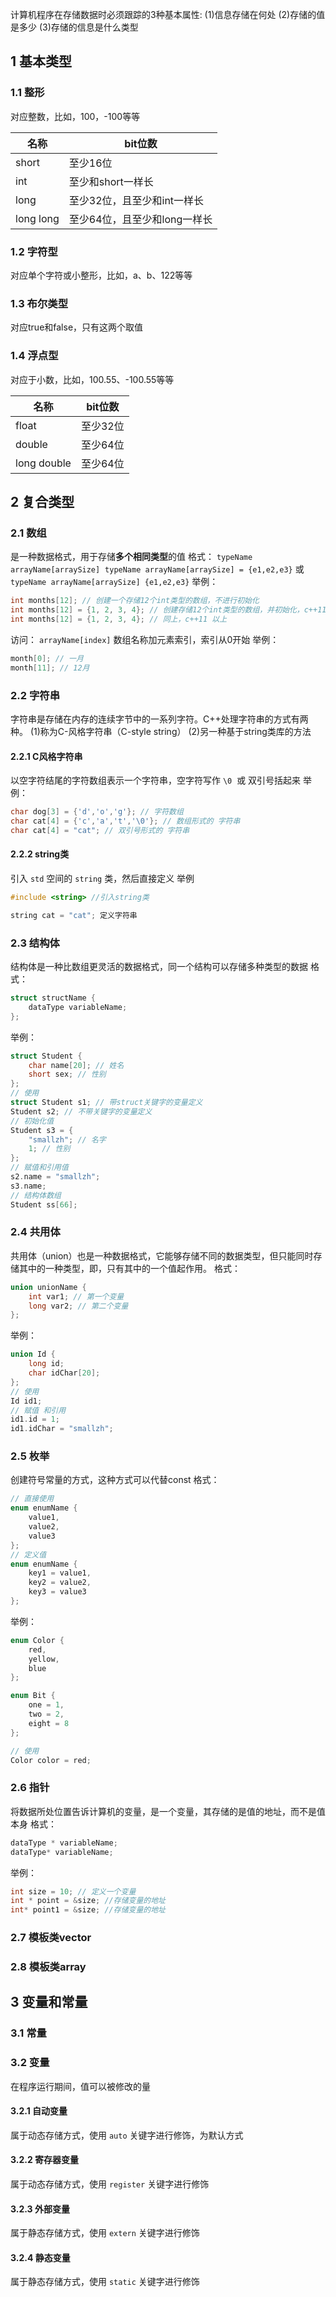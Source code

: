 计算机程序在存储数据时必须跟踪的3种基本属性:
(1)信息存储在何处
(2)存储的值是多少
(3)存储的信息是什么类型
## 1 基本类型
### 1.1 整形
对应整数，比如，100，-100等等

| 名称 | bit位数 |
| --- | --- |
| short | 至少16位 |
| int | 至少和short一样长 |
| long | 至少32位，且至少和int一样长 |
| long long | 至少64位，且至少和long一样长 |


### 1.2 字符型
对应单个字符或小整形，比如，a、b、122等等

### 1.3 布尔类型
对应true和false，只有这两个取值

### 1.4 浮点型
对应于小数，比如，100.55、-100.55等等

| 名称 | bit位数 |
| --- | --- |
| float | 至少32位 |
| double | 至少64位 |
| long double | 至少64位 |


## 2 复合类型
### 2.1 数组
是一种数据格式，用于存储**多个相同类型**的值
格式：
`typeName arrayName[arraySize]` 
`typeName arrayName[arraySize] = {e1,e2,e3}` 或
`typeName arrayName[arraySize] {e1,e2,e3}`
举例：

```cpp
int months[12]; // 创建一个存储12个int类型的数组，不进行初始化
int months[12] = {1, 2, 3, 4}; // 创建存储12个int类型的数组，并初始化，c++11前
int months[12] = {1, 2, 3, 4}; // 同上，c++11 以上
```
访问：
`arrayName[index]` 数组名称加元素索引，索引从0开始
举例：

```cpp
month[0]; // 一月
month[11]; // 12月
```

### 2.2 字符串
字符串是存储在内存的连续字节中的一系列字符。C++处理字符串的方式有两种。
(1)称为C-风格字符串（C-style string）
(2)另一种基于string类库的方法
#### 2.2.1 C风格字符串
以空字符结尾的字符数组表示一个字符串，空字符写作 `\0` 
或
双引号括起来
举例：

```cpp
char dog[3] = {'d','o','g'}; // 字符数组
char cat[4] = {'c','a','t','\0'}; // 数组形式的 字符串
char cat[4] = "cat"; // 双引号形式的 字符串
```

#### 2.2.2 string类
引入 `std` 空间的 `string` 类，然后直接定义
举例

```cpp
#include <string> //引入string类

string cat = "cat"; 定义字符串
```

### 2.3 结构体
结构体是一种比数组更灵活的数据格式，同一个结构可以存储多种类型的数据
格式：

```cpp
struct structName {
	dataType variableName;
};
```
举例：

```cpp
struct Student {
	char name[20]; // 姓名
    short sex; // 性别
};
// 使用
struct Student s1; // 带struct关键字的变量定义
Student s2; // 不带关键字的变量定义
// 初始化值
Student s3 = {
	"smallzh"; // 名字
    1; // 性别
};
// 赋值和引用值
s2.name = "smallzh";
s3.name;
// 结构体数组
Student ss[66];
```

### 2.4 共用体
共用体（union）也是一种数据格式，它能够存储不同的数据类型，但只能同时存储其中的一种类型，即，只有其中的一个值起作用。
格式：

```cpp
union unionName {
	int var1; // 第一个变量
    long var2; // 第二个变量
};
```
举例：

```cpp
union Id {
	long id;
    char idChar[20];
};
// 使用
Id id1;
// 赋值 和引用
id1.id = 1;
id1.idChar = "smallzh";
```

### 2.5 枚举
创建符号常量的方式，这种方式可以代替const
格式：

```cpp
// 直接使用
enum enumName {
	value1,
    value2,
    value3
};
// 定义值
enum enumName {
	key1 = value1,
    key2 = value2,
    key3 = value3
};
```
举例：

```cpp
enum Color {
	red,
    yellow,
    blue
};

enum Bit {
	one = 1,
    two = 2,
    eight = 8
};

// 使用
Color color = red;
```

### 2.6 指针
将数据所处位置告诉计算机的变量，是一个变量，其存储的是值的地址，而不是值本身
格式：

```cpp
dataType * variableName;
dataType* variableName;
```
举例：

```cpp
int size = 10; // 定义一个变量
int * point = &size; //存储变量的地址
int* point1 = &size; //存储变量的地址
```

### 2.7 模板类vector
### 2.8 模板类array

## 3 变量和常量
### 3.1 常量
### 3.2 变量
在程序运行期间，值可以被修改的量
#### 3.2.1 自动变量
属于动态存储方式，使用 `auto` 关键字进行修饰，为默认方式
#### 3.2.2 寄存器变量
属于动态存储方式，使用 `register` 关键字进行修饰
#### 3.2.3 外部变量
属于静态存储方式，使用 `extern` 关键字进行修饰
#### 3.2.4 静态变量
属于静态存储方式，使用 `static` 关键字进行修饰